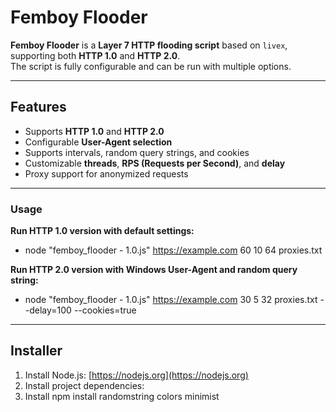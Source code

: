 # Femboy Flooder

**Femboy Flooder** is a **Layer 7 HTTP flooding script** based on `livex`, supporting both **HTTP 1.0** and **HTTP 2.0**.  
The script is fully configurable and can be run with multiple options.  

---

## Features
- Supports **HTTP 1.0** and **HTTP 2.0**  
- Configurable **User-Agent selection**  
- Supports intervals, random query strings, and cookies  
- Customizable **threads**, **RPS (Requests per Second)**, and **delay**  
- Proxy support for anonymized requests  

---

### Usage

**Run HTTP 1.0 version with default settings:**
- node "femboy_flooder - 1.0.js" https://example.com 60 10 64 proxies.txt

**Run HTTP 2.0 version with Windows User-Agent and random query string:**
- node "femboy_flooder - 1.0.js" https://example.com 30 5 32 proxies.txt --delay=100 --cookies=true

---

## Installer
1. Install Node.js: [https://nodejs.org](https://nodejs.org)  
2. Install project dependencies:
3. Install npm install randomstring colors minimist
